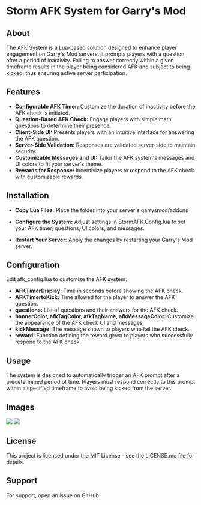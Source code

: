 # Storm AFK System for Garry's Mod

## About
The AFK System is a Lua-based solution designed to enhance player engagement on Garry's Mod servers. It prompts players with a question after a period of inactivity. Failing to answer correctly within a given timeframe results in the player being considered AFK and subject to being kicked, thus ensuring active server participation.

## Features
- **Configurable AFK Timer:** Customize the duration of inactivity before the AFK check is initiated.
- **Question-Based AFK Check:** Engage players with simple math questions to determine their presence.
- **Client-Side UI:** Presents players with an intuitive interface for answering the AFK question.
- **Server-Side Validation:** Responses are validated server-side to maintain security.
- **Customizable Messages and UI:** Tailor the AFK system's messages and UI colors to fit your server's theme.
- **Rewards for Response:** Incentivize players to respond to the AFK check with customizable rewards.

## Installation

- **Copy Lua Files:** Place the folder into your server's garrysmod/addons 

- **Configure the System:** Adjust settings in StormAFK.Config.lua to set your AFK timer, questions, UI colors, and messages.

- **Restart Your Server:** Apply the changes by restarting your Garry's Mod server.

## Configuration
Edit afk_config.lua to customize the AFK system:

- **AFKTimerDisplay:** Time in seconds before showing the AFK check.
- **AFKTimertoKick:** Time allowed for the player to answer the AFK question.
- **questions:** List of questions and their answers for the AFK check.
- **bannerColor, afkTagColor, afkTagName, afkMessageColor:** Customize the appearance of the AFK check UI and messages.
- **kickMessage:** The message shown to players who fail the AFK check.
- **reward:** Function defining the reward given to players who successfully respond to the AFK check.

## Usage
The system is designed to automatically trigger an AFK prompt after a predetermined period of time. Players must respond correctly to this prompt within a specified timeframe to avoid being kicked from the server. 

## Images

![](https://i.imgur.com/8AgAPcB.png)
![](https://i.imgur.com/pvBWlmH.png)

## License
This project is licensed under the MIT License - see the LICENSE.md file for details.

## Support
For support, open an issue on GitHub
